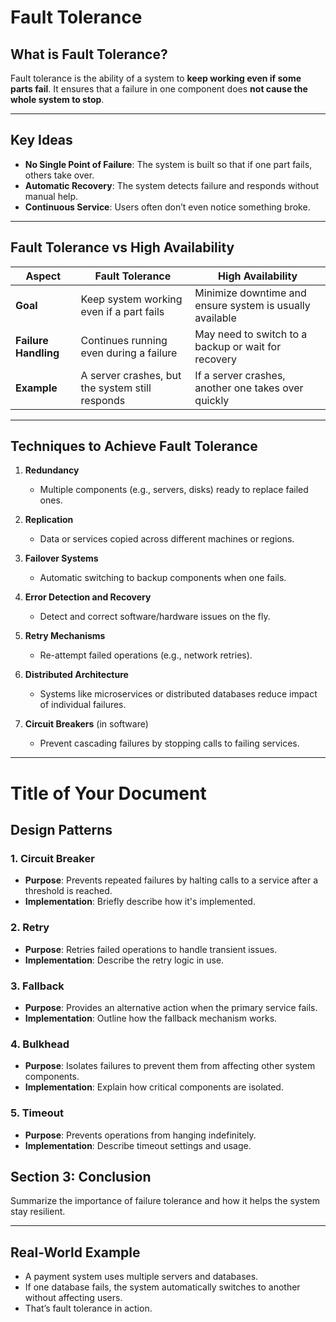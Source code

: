 # Fault Tolerance

## What is Fault Tolerance?

Fault tolerance is the ability of a system to **keep working even if some parts fail**. It ensures that a failure in one component does **not cause the whole system to stop**.

---

## Key Ideas

- **No Single Point of Failure**: The system is built so that if one part fails, others take over.
- **Automatic Recovery**: The system detects failure and responds without manual help.
- **Continuous Service**: Users often don’t even notice something broke.

---

## Fault Tolerance vs High Availability

| Aspect               | Fault Tolerance                                  | High Availability                                  |
|----------------------|--------------------------------------------------|---------------------------------------------------|
| **Goal**             | Keep system working even if a part fails         | Minimize downtime and ensure system is usually available |
| **Failure Handling** | Continues running even during a failure          | May need to switch to a backup or wait for recovery |
| **Example**          | A server crashes, but the system still responds  | If a server crashes, another one takes over quickly |

---

## Techniques to Achieve Fault Tolerance

1. **Redundancy**  
   - Multiple components (e.g., servers, disks) ready to replace failed ones.

2. **Replication**  
   - Data or services copied across different machines or regions.

3. **Failover Systems**  
   - Automatic switching to backup components when one fails.

4. **Error Detection and Recovery**  
   - Detect and correct software/hardware issues on the fly.

5. **Retry Mechanisms**  
   - Re-attempt failed operations (e.g., network retries).

6. **Distributed Architecture**  
   - Systems like microservices or distributed databases reduce impact of individual failures.

7. **Circuit Breakers** (in software)
   - Prevent cascading failures by stopping calls to failing services.

---

# Title of Your Document

## Design Patterns

### 1. Circuit Breaker
- **Purpose**: Prevents repeated failures by halting calls to a service after a threshold is reached.
- **Implementation**: Briefly describe how it's implemented.

### 2. Retry
- **Purpose**: Retries failed operations to handle transient issues.
- **Implementation**: Describe the retry logic in use.

### 3. Fallback
- **Purpose**: Provides an alternative action when the primary service fails.
- **Implementation**: Outline how the fallback mechanism works.

### 4. Bulkhead
- **Purpose**: Isolates failures to prevent them from affecting other system components.
- **Implementation**: Explain how critical components are isolated.

### 5. Timeout
- **Purpose**: Prevents operations from hanging indefinitely.
- **Implementation**: Describe timeout settings and usage.

## Section 3: Conclusion
Summarize the importance of failure tolerance and how it helps the system stay resilient.

---

## Real-World Example

- A payment system uses multiple servers and databases.
- If one database fails, the system automatically switches to another without affecting users.
- That’s fault tolerance in action.

